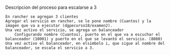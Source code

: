 Descripcion del proceso para escalarse a 3

    En rancher se agregan 3 clientes
    Agregar el servicio en rancher, se le pone nombre (Cuantos) y la imagen que va a ejecutar (dgpecurso18/examen2).
    Una vez activo el servicio, se agrega un balanceador
        Configurando nombre (Cuantos), puerto en el que va a escuchar el balanceador (10001) y puerto en el que se levantó el servicio. (8080)
    Una vez activo el balanceador, en elsimbolo i, que sigue al nombre del balanceador, se escala el servicio a 3.

